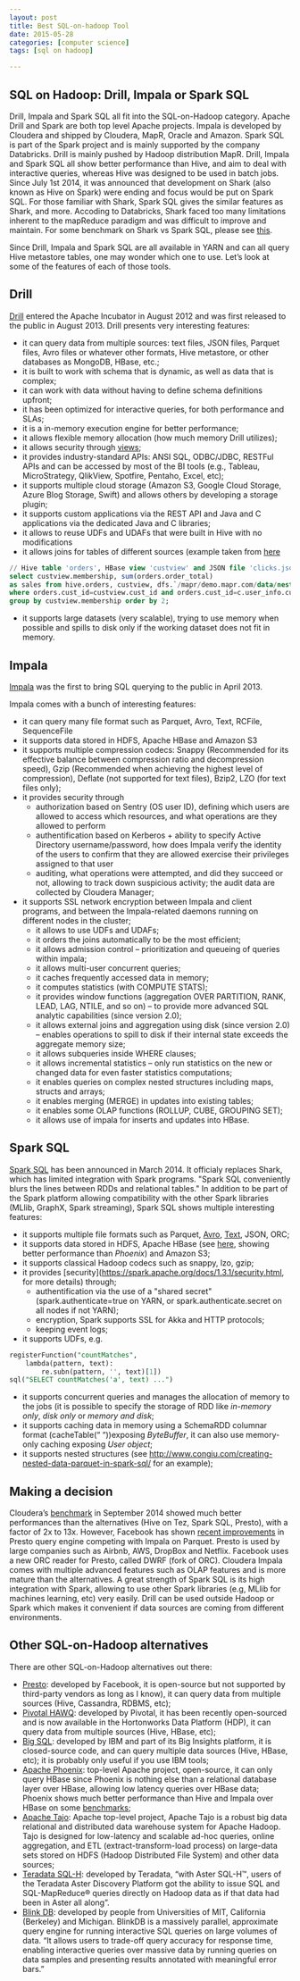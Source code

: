 ```yaml
---
layout: post
title: Best SQL-on-hadoop Tool
date: 2015-05-28
categories: [computer science]
tags: [sql on hadoop]

---
```



SQL on Hadoop: Drill, Impala or Spark SQL
-----------------------------------------

Drill, Impala and Spark SQL all fit into the SQL-on-Hadoop category.
Apache Drill and Spark are both top level Apache projects. Impala is
developed by Cloudera and shipped by Cloudera, MapR, Oracle and Amazon.
Spark SQL is part of the Spark project and is mainly supported by the
company Databricks. Drill is mainly pushed by Hadoop distribution MapR.
Drill, Impala and Spark SQL all show better performance than Hive, and
aim to deal with interactive queries, whereas Hive was designed to be
used in batch jobs. Since July 1st 2014, it was announced that
development on Shark (also known as Hive on Spark) were ending and focus
would be put on Spark SQL. For those familiar with Shark, Spark SQL
gives the similar features as Shark, and more. Accoding to Databricks,
Shark faced too many limitations inherent to the mapReduce paradigm and
was difficult to improve and maintain. For some benchmark on Shark vs
Spark SQL, please see
[this](http://databricks.com/blog/2014/06/02/exciting-performance-improvements-on-the-horizon-for-spark-sql.html).

Since Drill, Impala and Spark SQL are all available in YARN and can all
query Hive metastore tables, one may wonder which one to use. Let’s look
at some of the features of each of those tools.

## Drill

[Drill](http://drill.apache.org/) entered the Apache Incubator in August
2012 and was first released to the public in August 2013. Drill presents
very interesting features:

-   it can query data from multiple sources: text files, JSON files,
    Parquet files, Avro files or whatever other formats, Hive metastore,
    or other databases as MongoDB, HBase, etc.;
-   it is built to work with schema that is dynamic, as well as data
    that is complex;
-   it can work with data without having to define schema definitions
    upfront;
-   it has been optimized for interactive queries, for both performance
    and SLAs;
-   it is a in-memory execution engine for better performance;
-   it allows flexible memory allocation (how much memory Drill
    utilizes);
-   it allows security through
    [views](https://cwiki.apache.org/confluence/display/DRILL/CREATE+VIEW+Command);
-   it provides industry-standard APIs: ANSI SQL, ODBC/JDBC, RESTFul
    APIs and can be accessed by most of the BI tools (e.g., Tableau,
    MicroStrategy, QlikView, Spotfire, Pentaho, Excel, etc);
-   it supports multiple cloud storage (Amazon S3, Google Cloud Storage,
    Azure Blog Storage, Swift) and allows others by developing a storage
    plugin;
-   it supports custom applications via the REST API and Java and C
    applications via the dedicated Java and C libraries;
-   it allows to reuse UDFs and UDAFs that were built in Hive with no
    modifications
-   it allows joins for tables of different sources (example taken from
    [here](https://www.mapr.com/blog/top-10-reasons-using-apache-drill-now-part-mapr-distribution-including-hadoop#.VVnDO7xZ5Qt)

```sql 
// Hive table 'orders', HBase view 'custview' and JSON file 'clicks.json' are joined together
select custview.membership, sum(orders.order_total) 
as sales from hive.orders, custview, dfs.`/mapr/demo.mapr.com/data/nested/clicks/clicks.json` c 
where orders.cust_id=custview.cust_id and orders.cust_id=c.user_info.cust_id 
group by custview.membership order by 2; 
```

-   it supports large datasets (very scalable), trying to use memory
    when possible and spills to disk only if the working dataset does
    not fit in memory.

## Impala

[Impala](http://impala.io/) was the first to bring SQL querying to the
public in April 2013.

Impala comes with a bunch of interesting features:

-   it can query many file format such as Parquet, Avro, Text, RCFile,
    SequenceFile
-   it supports data stored in HDFS, Apache HBase and Amazon S3
-   it supports multiple compression codecs: Snappy (Recommended for its
    effective balance between compression ratio and decompression
    speed), Gzip (Recommended when achieving the highest level of
    compression), Deflate (not supported for text files), Bzip2, LZO
    (for text files only);
-   it provides security through
    -   authorization based on Sentry (OS user ID), defining which users
        are allowed to access which resources, and what operations are
        they allowed to perform
    -   authentification based on Kerberos + ability to specify Active
        Directory username/password, how does Impala verify the identity
        of the users to confirm that they are allowed exercise their
        privileges assigned to that user
    -   auditing, what operations were attempted, and did they succeed
        or not, allowing to track down suspicious activity; the audit
        data are collected by Cloudera Manager;
-   it supports SSL network encryption between Impala and client
    programs, and between the Impala-related daemons running on
    different nodes in the cluster;
    -   it allows to use UDFs and UDAFs;
    -   it orders the joins automatically to be the most efficient;
    -   it allows admission control – prioritization and queueing of
        queries within impala;
    -   it allows multi-user concurrent queries;
    -   it caches frequently accessed data in memory;
    -   it computes statistics (with COMPUTE STATS);
    -   it provides window functions (aggregation OVER PARTITION, RANK,
        LEAD, LAG, NTILE, and so on) – to provide more advanced SQL
        analytic capabilities (since version 2.0);
    -   it allows external joins and aggregation using disk (since
        version 2.0) – enables operations to spill to disk if their
        internal state exceeds the aggregate memory size;
    -   it allows subqueries inside WHERE clauses;
    -   it allows incremental statistics – only run statistics on the
        new or changed data for even faster statistics computations;
    -   it enables queries on complex nested structures including maps,
        structs and arrays;
    -   it enables merging (MERGE) in updates into existing tables;
    -   it enables some OLAP functions (ROLLUP, CUBE, GROUPING SET);
    -   it allows use of impala for inserts and updates into HBase.

## Spark SQL

[Spark SQL](https://spark.apache.org/sql/) has been announced in March
2014. It officialy replaces Shark, which has limited integration with
Spark programs. "Spark SQL conveniently blurs the lines between RDDs and
relational tables." In addition to be part of the Spark platform
allowing compatibility with the other Spark libraries (MLlib, GraphX,
Spark streaming), Spark SQL shows multiple interesting features:

-   it supports multiple file formats such as Parquet,
    [Avro](https://github.com/databricks/spark-avro),
    [Text](https://github.com/databricks/spark-csv), JSON, ORC;
-   it supports data stored in HDFS, Apache HBase (see
    [here](http://www.slideshare.net/yzhou2110/spark-meetup-v205),
    showing better performance than *Phoenix*) and Amazon S3;
-   it supports classical Hadoop codecs such as snappy, lzo, gzip;
-   it provides
    [security](https://spark.apache.org/docs/1.3.1/security.html, for
    more details) through;
    -   authentification via the use of a "shared secret"
        (spark.authenticate=true on YARN, or spark.authenticate.secret
        on all nodes if not YARN);
    -   encryption, Spark supports SSL for Akka and HTTP protocols;
    -   keeping event logs;
-   it supports UDFs, e.g.

```sql 
registerFunction("countMatches",
    lambda(pattern, text):
        re.subn(pattern, '', text)[1])
sql("SELECT countMatches('a', text) ...")
```

-   it supports concurrent queries and manages the allocation of memory
    to the jobs (it is possible to specify the storage of RDD like
    *in-memory only*, *disk only* or *memory and disk*;
-   it supports caching data in memory using a SchemaRDD columnar format
    (cacheTable(“
     “))exposing *ByteBuffer*, it can also use memory-only caching
    exposing *User object*;
-   it supports nested structures (see
    http://www.congiu.com/creating-nested-data-parquet-in-spark-sql/ for
    an example);

## Making a decision

Cloudera’s
[benchmark](http://blog.cloudera.com/blog/2014/09/new-benchmarks-for-sql-on-hadoop-impala-1-4-widens-the-performance-gap/)
in September 2014 showed much better performances than the alternatives
(Hive on Tez, Spark SQL, Presto), with a factor of 2x to 13x.
 However, Facebook has shown [recent
improvements](http://www.zdnet.com/article/how-facebook-is-speeding-up-the-presto-sql-query-engine/)
in Presto query engine competing with Impala on Parquet. Presto is used
by large companies such as Airbnb, AWS, DropBox and Netflix. Facebook
uses a new ORC reader for Presto, called DWRF (fork of ORC).
 Cloudera Impala comes with multiple advanced features such as OLAP
features and is more mature than the alternatives. A great strength of
Spark SQL is its high integration with Spark, allowing to use other
Spark libraries (e.g, MLlib for machines learning, etc) very easily.
Drill can be used outside Hadoop or Spark which makes it convenient if
data sources are coming from different environments.

## Other SQL-on-Hadoop alternatives

There are other SQL-on-Hadoop alternatives out there:

-   [Presto](https://prestodb.io/): developed by Facebook, it is
    open-source but not supported by third-party vendors as long as I
    know), it can query data from multiple sources (Hive, Cassandra,
    RDBMS, etc);
-   [Pivotal HAWQ](http://pivotal.io/big-data/pivotal-hd): developed by
    Pivotal, it has been recently open-sourced and is now available in
    the Hortonworks Data Platform (HDP), it can query data from multiple
    sources (Hive, HBase, etc);
-   [Big SQL](http://www.ibm.com/developerworks/library/bd-bigsql/):
    developed by IBM and part of its Big Insights platform, it is
    closed-source code, and can query multiple data sources (Hive,
    HBase, etc); it is probably only useful if you use IBM tools;
-   [Apache Phoenix](http://phoenix.apache.org/): top-level Apache
    project, open-source, it can only query HBase since Phoenix is
    nothing else than a relational database layer over HBase, allowing
    low latency queries over HBase data; Phoenix shows much better
    performance than Hive and Impala over HBase on some
    [benchmarks](http://phoenix.apache.org/performance.html);
-   [Apache Tajo](http://tajo.apache.org/): Apache top-level project,
    Apache Tajo is a robust big data relational and distributed data
    warehouse system for Apache Hadoop. Tajo is designed for low-latency
    and scalable ad-hoc queries, online aggregation, and ETL
    (extract-transform-load process) on large-data sets stored on HDFS
    (Hadoop Distributed File System) and other data sources;
-   [Teradata SQL-H](http://www.teradata.com/Teradata-Aster-Database):
    developed by Teradata, “with Aster SQL-H™, users of the Teradata
    Aster Discovery Platform got the ability to issue SQL and
    SQL-MapReduce® queries directly on Hadoop data as if that data had
    been in Aster all along”.
-   [Blink DB](http://blinkdb.org/): developed by people from
    Universities of MIT, California (Berkeley) and Michigan. BlinkDB is
    a massively parallel, approximate query engine for running
    interactive SQL queries on large volumes of data. “It allows users
    to trade-off query accuracy for response time, enabling interactive
    queries over massive data by running queries on data samples and
    presenting results annotated with meaningful error bars.”

